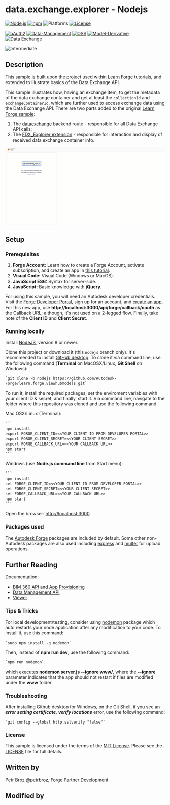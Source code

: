 # data.exchange.explorer - Nodejs

[![Node.js](https://img.shields.io/badge/Node.js-8.0-blue.svg)](https://nodejs.org/)
[![npm](https://img.shields.io/badge/npm-4.0-blue.svg)](https://www.npmjs.com/)
![Platforms](https://img.shields.io/badge/platform-windows%20%7C%20osx%20%7C%20linux-lightgray.svg)
[![License](http://img.shields.io/:license-mit-blue.svg)](http://opensource.org/licenses/MIT)

[![oAuth2](https://img.shields.io/badge/oAuth2-v1-green.svg)](http://developer.autodesk.com/)
[![Data-Management](https://img.shields.io/badge/Data%20Management-v1-green.svg)](http://developer.autodesk.com/)
[![OSS](https://img.shields.io/badge/OSS-v2-green.svg)](http://developer.autodesk.com/)
[![Model-Derivative](https://img.shields.io/badge/Model%20Derivative-v2-green.svg)](http://developer.autodesk.com/)
[![Data Exchange](https://img.shields.io/badge/Data%20Exchange-Beta-orange)](http://developer.autodesk.com/)

![Intermediate](https://img.shields.io/badge/Level-Intermediate-orange.svg)

## Description

This sample is built upon the project used within [Learn Forge](http://learnforge.autodesk.io) tutorials, and extended to illustrate basics of the Data Exchange API.

This sample illustrates how, having an exchange item, to get the metadata of the data exchange container and get at least the `collectionId` and `exchangeContainerId`, which are further used to access exchange data using the Data Exchange API. 
There are two parts added to the original [Learn Forge sample](http://learnforge.autodesk.io): 

1. The [dataexchange](./routes/dataexchange.js) backend route - responsible for all Data Exchange API calls;
2. The [FDX_Explorer extension](public/js/fdx_explorer.js) - responsible for interaction and display of received data exchange container info.

![](./img/video.gif)

## Setup

### Prerequisites

1. **Forge Account:** Learn how to create a Forge Account, activate subscription, and create an app in [this tutorial](http://learnforge.autodesk.io/#/account/). 
2. **Visual Code:** Visual Code (Windows or MacOS).
3. **JavaScript ES6:** Syntax for server-side.
4. **JavaScript:** Basic knowledge with **jQuery**.


For using this sample, you will need an Autodesk developer credentials. Visit the [Forge Developer Portal](https://developer.autodesk.com), sign up for an account, and [create an app](https://developer.autodesk.com/myapps/create). For this new app, use **http://localhost:3000/api/forge/callback/oauth** as the Callback URL; although, it's not used on a 2-legged flow. Finally, take note of the **Client ID** and **Client Secret**.

### Running locally

Install [NodeJS](https://nodejs.org), version 8 or newer.

Clone this project or download it (this `nodejs` branch only). It's recommended to install [GitHub desktop](https://desktop.github.com/). To clone it via command line, use the following command (**Terminal** on MacOSX/Linux, **Git Shell** on Windows):

    `git clone -b nodejs https://github.com/Autodesk-Forge/learn.forge.viewhubmodels.git`

To run it, install the required packages, set the enviroment variables with your client ID & secret, and finally, start it. Via command line, navigate to the folder where this repository was cloned and use the following command.

Mac OSX/Linux (Terminal):

    ```
    npm install
    export FORGE_CLIENT_ID=<<YOUR CLIENT ID FROM DEVELOPER PORTAL>>
    export FORGE_CLIENT_SECRET=<<YOUR CLIENT SECRET>>
    export FORGE_CALLBACK_URL=<<YOUR CALLBACK URL>>
    npm start
    ```

Windows (use **Node.js command line** from Start menu):

    ```
    npm install
    set FORGE_CLIENT_ID=<<YOUR CLIENT ID FROM DEVELOPER PORTAL>>
    set FORGE_CLIENT_SECRET=<<YOUR CLIENT SECRET>>
    set FORGE_CALLBACK_URL=<<YOUR CALLBACK URL>>
    npm start
    ```

Open the browser: [http://localhost:3000](http://localhost:3000).

### Packages used

The [Autodesk Forge](https://www.npmjs.com/package/forge-apis) packages are included by default. Some other non-Autodesk packages are also used including [express](https://www.npmjs.com/package/express) and [multer](https://www.npmjs.com/package/multer) for upload operations.

## Further Reading

Documentation:

- [BIM 360 API](https://developer.autodesk.com/en/docs/bim360/v1/overview/) and [App Provisioning](https://forge.autodesk.com/blog/bim-360-docs-provisioning-forge-apps)
- [Data Management API](https://developer.autodesk.com/en/docs/data/v2/overview/)
- [Viewer](https://developer.autodesk.com/en/docs/viewer/v6)

### Tips & Tricks

For local development/testing, consider using [nodemon](https://www.npmjs.com/package/nodemon) package which auto restarts your node application after any modification to your code. To install it, use this command:

    `sudo npm install -g nodemon`

Then, instead of **npm run dev**, use the following command:

    `npm run nodemon`

which executes **nodemon server.js --ignore www/**, where the **--ignore** parameter indicates that the app should not restart if files are modified under the **www** folder.

### Troubleshooting

After installing Github desktop for Windows, on the Git Shell, if you see an ***error setting certificate, verify locations*** error, use the following command:

    `git config --global http.sslverify "false"`

### License

This sample is licensed under the terms of the [MIT License](http://opensource.org/licenses/MIT). Please see the [LICENSE](LICENSE) file for full details.

## Written by

Petr Broz [@petrbroz](https://twitter.com/petrbroz), [Forge Partner Development](http://forge.autodesk.com)

## Modified by

